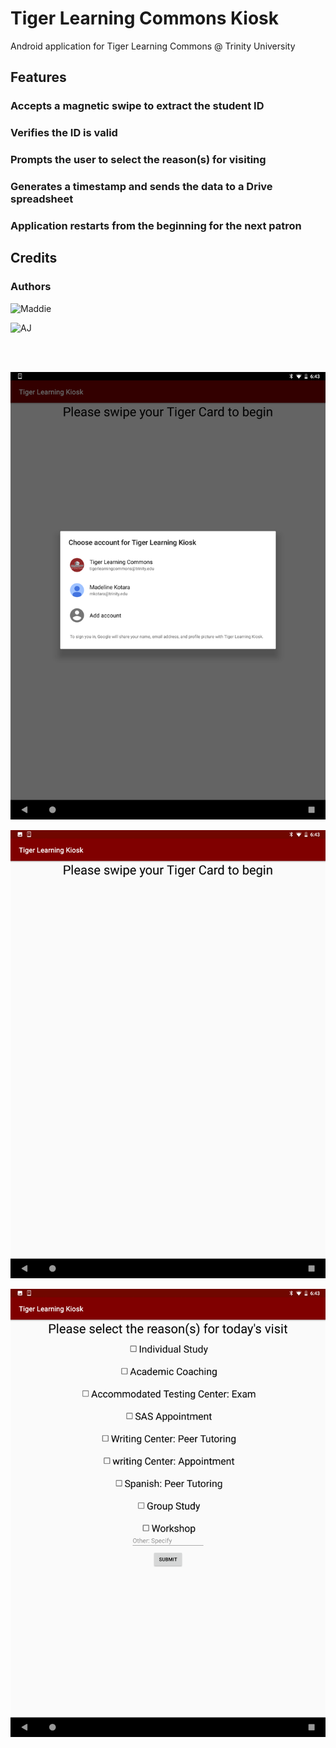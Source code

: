 # Tiger Learning Commons Kiosk
Android application for Tiger Learning Commons @ Trinity University

## Features
### Accepts a magnetic swipe to extract the student ID
### Verifies the ID is valid
### Prompts the user to select the reason(s) for visiting
### Generates a timestamp and sends the data to a Drive spreadsheet
### Application restarts from the beginning for the next patron

## Credits
### Authors
![Maddie](https://github.com/mlizbeth)

![AJ](https://github.com/anjolly)

<br>
<br>

![1](https://github.com/mlizbeth/TigerLearning/blob/master/img/1.png)

![2](https://github.com/mlizbeth/TigerLearning/blob/master/img/2.png)

![3](https://github.com/mlizbeth/TigerLearning/blob/master/img/3.png)
